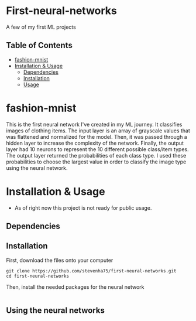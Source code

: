 # First-neural-networks
 A few of my first ML projects

## Table of Contents
- [fashion-mnist](https://github.com/stevenha75/first-neural-networks/edit/main/README.md#fashion-mnist)
- [Installation & Usage]()
  - [Dependencies]()
  - [Installation]()
  - [Usage]()

# fashion-mnist
This is the first neural network I've created in my ML journey. It classifies images of clothing items. The input layer is an array of grayscale values that was flattened and normalized for the model. Then, it was passed through a hidden layer to increase the complexity of the network. Finally, the output layer had 10 neurons to represent the 10 different possible class/item types. The output layer returned the probabilities of each class type. I used these probabilities to choose the largest value in order to classify the image type using the neural network.

# Installation & Usage
- As of right now this project is not ready for public usage.
## Dependencies

## Installation
First, download the files onto your computer
```shell
git clone https://github.com/stevenha75/first-neural-networks.git
cd first-neural-networks
```
Then, install the needed packages for the neural network
```shell
```
## Using the neural networks
